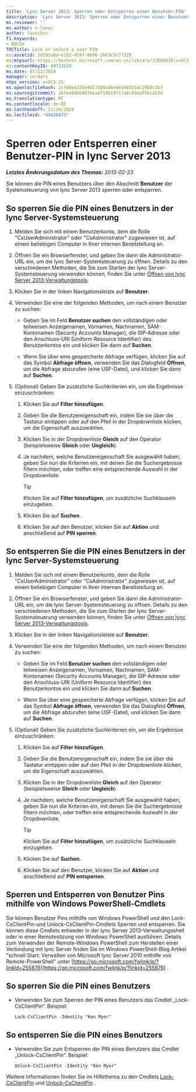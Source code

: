 ```yaml
---
title: 'Lync Server 2013: Sperren oder Entsperren einer Benutzer-PIN'
description: 'Lync Server 2013: Sperren oder Entsperren einer Benutzer-PIN.'
ms.reviewer: ''
ms.author: v-lanac
author: lanachin
f1.keywords:
- NOCSH
TOCTitle: Lock or unlock a user PIN
ms:assetid: 3d293a8a-e182-4547-8b06-2603c3c77329
ms:mtpsurl: https://technet.microsoft.com/en-us/library/JJ688028(v=OCS.15)
ms:contentKeyID: 49733618
ms.date: 07/23/2014
manager: serdars
mtps_version: v=OCS.15
ms.openlocfilehash: 2cf04be333e9d17dd0a06e6eb98d314c2960c3b7
ms.sourcegitcommit: 36fee89bb887bea4f18b19f17a8c69daf5bc423d
ms.translationtype: MT
ms.contentlocale: de-DE
ms.lasthandoff: 11/26/2020
ms.locfileid: "49426473"
---
```

# <a name="lock-or-unlock-a-user-pin-in-lync-server-2013"></a>Sperren oder Entsperren einer Benutzer-PIN in lync Server 2013

<div data-xmlns="http://www.w3.org/1999/xhtml">

<div class="topic" data-xmlns="http://www.w3.org/1999/xhtml" data-msxsl="urn:schemas-microsoft-com:xslt" data-cs="https://msdn.microsoft.com/">

<div data-asp="https://msdn2.microsoft.com/asp">



</div>

<div id="mainSection">

<div id="mainBody">

<span> </span>

_**Letztes Änderungsdatum des Themas:** 2013-02-23_

Sie können die PIN eines Benutzers über den Abschnitt **Benutzer** der Systemsteuerung von lync Server 2013 sperren oder entsperren.

<div>

## <a name="to-lock-a-users-pin-in-lync-server-control-panel"></a>So sperren Sie die PIN eines Benutzers in der lync Server-Systemsteuerung

1.  Melden Sie sich mit einem Benutzerkonto, dem die Rolle "CsUserAdministrator" oder "CsAdministrator" zugewiesen ist, auf einem beliebigen Computer in Ihrer internen Bereitstellung an.

2.  Öffnen Sie ein Browserfenster, und geben Sie dann die Administrator-URL ein, um die lync Server-Systemsteuerung zu öffnen. Details zu den verschiedenen Methoden, die Sie zum Starten der lync Server-Systemsteuerung verwenden können, finden Sie unter [Öffnen von lync Server 2013-Verwaltungstools](lync-server-2013-open-lync-server-administrative-tools.md).

3.  Klicken Sie in der linken Navigationsleiste auf **Benutzer**.

4.  Verwenden Sie eine der folgenden Methoden, um nach einem Benutzer zu suchen:
    
      - Geben Sie im Feld **Benutzer suchen** den vollständigen oder teilweisen Anzeigenamen, Vornamen, Nachnamen, SAM-Kontonamen (Security Accounts Manager), die SIP-Adresse oder den Anschluss-URI (Uniform Resource Identifier) des Benutzerkontos ein und klicken Sie dann auf **Suchen**.
    
      - Wenn Sie über eine gespeicherte Abfrage verfügen, klicken Sie auf das Symbol **Abfrage öffnen**, verwenden Sie das Dialogfeld **Öffnen**, um die Abfrage abzurufen (eine USF-Datei), und klicken Sie dann auf **Suchen**.

5.  (Optional) Geben Sie zusätzliche Suchkriterien ein, um die Ergebnisse einzuschränken:
    
    1.  Klicken Sie auf **Filter hinzufügen**.
    
    2.  Geben Sie die Benutzereigenschaft ein, indem Sie sie über die Tastatur eintippen oder auf den Pfeil in der Dropdownliste klicken, um die Eigenschaft auszuwählen.
    
    3.  Klicken Sie in der Dropdownliste **Gleich** auf den Operator (beispielsweise **Gleich** oder **Ungleich**).
    
    4.  Je nachdem, welche Benutzereigenschaft Sie ausgewählt haben, geben Sie nun die Kriterien ein, mit denen Sie die Suchergebnisse filtern möchten, oder treffen eine entsprechende Auswahl in der Dropdownliste.
        
        <div>
        

        > [!TIP]  
        > Klicken Sie auf <STRONG>Filter hinzufügen</STRONG>, um zusätzliche Suchklauseln einzugeben.

        
        </div>
    
    5.  Klicken Sie auf **Suchen**.
    
    6.  Klicken Sie auf den Benutzer, klicken Sie auf **Aktion** und anschließend auf **PIN sperren**.

</div>

<div>

## <a name="to-unlock-a-users-pin-in-lync-server-control-panel"></a>So entsperren Sie die PIN eines Benutzers in der lync Server-Systemsteuerung

1.  Melden Sie sich mit einem Benutzerkonto, dem die Rolle "CsUserAdministrator" oder "CsAdministrator" zugewiesen ist, auf einem beliebigen Computer in Ihrer internen Bereitstellung an.

2.  Öffnen Sie ein Browserfenster, und geben Sie dann die Administrator-URL ein, um die lync Server-Systemsteuerung zu öffnen. Details zu den verschiedenen Methoden, die Sie zum Starten der lync Server-Systemsteuerung verwenden können, finden Sie unter [Öffnen von lync Server 2013-Verwaltungstools](lync-server-2013-open-lync-server-administrative-tools.md).

3.  Klicken Sie in der linken Navigationsleiste auf **Benutzer**.

4.  Verwenden Sie eine der folgenden Methoden, um nach einem Benutzer zu suchen:
    
      - Geben Sie im Feld **Benutzer suchen** den vollständigen oder teilweisen Anzeigenamen, Vornamen, Nachnamen, SAM-Kontonamen (Security Accounts Manager), die SIP-Adresse oder den Anschluss-URI (Uniform Resource Identifier) des Benutzerkontos ein und klicken Sie dann auf **Suchen**.
    
      - Wenn Sie über eine gespeicherte Abfrage verfügen, klicken Sie auf das Symbol **Abfrage öffnen**, verwenden Sie das Dialogfeld **Öffnen**, um die Abfrage abzurufen (eine USF-Datei), und klicken Sie dann auf **Suchen**.

5.  (Optional) Geben Sie zusätzliche Suchkriterien ein, um die Ergebnisse einzuschränken:
    
    1.  Klicken Sie auf **Filter hinzufügen**.
    
    2.  Geben Sie die Benutzereigenschaft ein, indem Sie sie über die Tastatur eintippen oder auf den Pfeil in der Dropdownliste klicken, um die Eigenschaft auszuwählen.
    
    3.  Klicken Sie in der Dropdownliste **Gleich** auf den Operator (beispielsweise **Gleich** oder **Ungleich**).
    
    4.  Je nachdem, welche Benutzereigenschaft Sie ausgewählt haben, geben Sie nun die Kriterien ein, mit denen Sie die Suchergebnisse filtern möchten, oder treffen eine entsprechende Auswahl in der Dropdownliste.
        
        <div>
        

        > [!TIP]  
        > Klicken Sie auf <STRONG>Filter hinzufügen</STRONG>, um zusätzliche Suchklauseln einzugeben.

        
        </div>
    
    5.  Klicken Sie auf **Suchen**.
    
    6.  Klicken Sie auf den Benutzer, klicken Sie auf **Aktion** und anschließend auf **PIN entsperren**.

</div>

<div>

## <a name="locking-and-unlocking-user-pins-by-using-windows-powershell-cmdlets"></a>Sperren und Entsperren von Benutzer Pins mithilfe von Windows PowerShell-Cmdlets

Sie können Benutzer Pins mithilfe von Windows PowerShell und den Lock-CsClientPin-und Unlock-CsClientPin-Cmdlets Sperren und entsperren. Sie können diese Cmdlets entweder in der lync Server 2013-Verwaltungsshell oder in einer Remotesitzung von Windows PowerShell ausführen. Details zum Verwenden der Remote-Windows PowerShell zum Herstellen einer Verbindung mit lync Server finden Sie im Windows PowerShell-Blog Artikel "schnell Start: Verwalten von Microsoft lync Server 2010 mithilfe von Remote-PowerShell" unter [https://go.microsoft.com/fwlink/p/?linkId=255876](https://go.microsoft.com/fwlink/p/?linkid=255876) .

<div>

## <a name="to-lock-a-user-pin"></a>So sperren Sie die PIN eines Benutzers

  - Verwenden Sie zum Sperren der PIN eines Benutzers das Cmdlet „Lock-CsClientPin“. Beispiel:
    
        Lock-CsClientPin -Identity "Ken Myer"

</div>

<div>

## <a name="to-unlock-a-user-pin"></a>So entsperren Sie die PIN eines Benutzers

  - Verwenden Sie zum Entsperren der PIN eines Benutzers das Cmdlet „Unlock-CsClientPin“. Beispiel:
    
        Unlock-CsClientPin -Identity "Ken Myer"

</div>

Weitere Informationen finden Sie im Hilfethema zu den Cmdlets [Lock-CsClientPin](https://docs.microsoft.com/powershell/module/skype/Lock-CsClientPin) und [Unlock-CsClientPin](https://docs.microsoft.com/powershell/module/skype/Unlock-CsClientPin) .

</div>

</div>

<span> </span>

</div>

</div>

</div>


